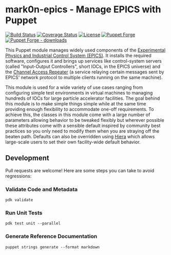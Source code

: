 # mark0n-epics - Manage EPICS with Puppet

[![Build Status](https://travis-ci.com/mark0n/mark0n-epics.svg?branch=master)](https://travis-ci.com/mark0n/mark0n-epics)
[![Coverage Status](https://coveralls.io/repos/github/mark0n/mark0n-epics/badge.svg?branch=master)](https://coveralls.io/github/mark0n/mark0n-epics?branch=master)
[![License](https://img.shields.io/github/license/mark0n/mark0n-epics.svg)](https://github.com/mark0n/mark0n-epics/blob/master/LICENSE)
[![Puppet Forge](https://img.shields.io/puppetforge/v/mark0n/epics.svg)](https://forge.puppetlabs.com/mark0n/epics)
[![Puppet Forge - downloads](https://img.shields.io/puppetforge/dt/mark0n/epics.svg)](https://forge.puppetlabs.com/mark0n/epics)

This Puppet module manages widely used components of the [Experimental Physics
and Industrial Control System (EPICS)](https://epics-controls.org/). It installs
the required software, configures it and brings up services like control-system
servers (called "Input-Output Controllers", short IOCs, in the EPICS universe)
and the [Channel Access Repeater](https://epics.anl.gov/base/R7-0/3-docs/CAref.html#Repeater)
(a service relaying certain messages sent by EPICS' network protocol to multiple
clients running on the same machine).

This module is used for a wide variety of use cases ranging from configuring
simple test environments in virtual machines to managing hundreds of IOCs for
large particle accelerator facilities. The goal behind this module is to make
simple things simple while at the same time providing enough flexibility to
accommodate one-off requirements. To achieve this, the classes in this module
come with a large number of parameters allowing behavior to be tweaked flexibly
but wherever possible these attributes come with a sensible default inspired by
community best practices so you only need to modify them when you are straying
off the beaten path. Defaults can also be overridden using
[Hiera](https://puppet.com/docs/puppet/latest/hiera.html) which allows
large-scale users to set their own facility-wide default behavior.

## Development

Pull requests are welcome! Here are some steps you can take to avoid
regressions:

### Validate Code and Metadata
```
pdk validate
```

### Run Unit Tests
```
pdk test unit --parallel
```

### Generate Reference Documentation
```
puppet strings generate --format markdown
```
